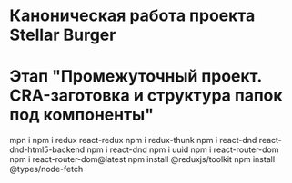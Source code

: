 # Каноническая работа проекта Stellar Burger 
# Этап "Промежуточный проект. CRA-заготовка и структура папок под компоненты"
mpn i
npm i redux react-redux 
npm i redux-thunk
npm i react-dnd react-dnd-html5-backend
npm i react-dnd
npm i uuid
npm i react-router-dom
npm i react-router-dom@latest
npm install @reduxjs/toolkit
npm install @types/node-fetch
